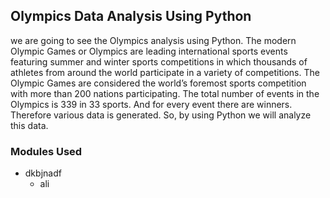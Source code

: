 ## Olympics Data Analysis Using Python
we are going to see the Olympics analysis using Python. The modern Olympic Games or Olympics are leading international sports events featuring summer and winter sports competitions in which thousands of athletes from around the world participate in a variety of competitions. The Olympic Games are considered the world’s foremost sports competition with more than 200 nations participating.
The total number of events in the Olympics is 339 in 33 sports. And for every event there are winners. Therefore various data is generated. So, by using Python we will analyze this data.
### Modules Used
* dkbjnadf
    * ali

